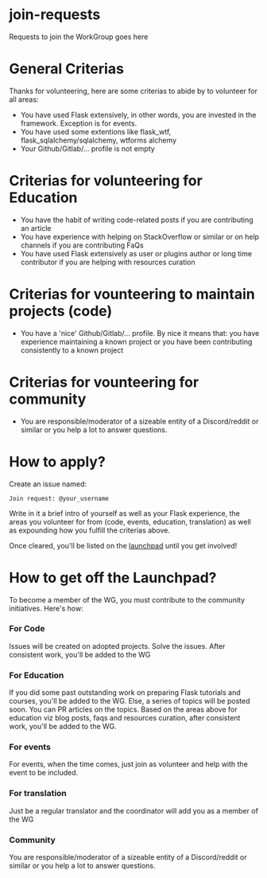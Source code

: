 # join-requests

Requests to join the WorkGroup goes here

# General Criterias

Thanks for volunteering, here are some criterias to abide by to volunteer for all areas:

- You have used Flask extensively, in other words, you are invested in the framework. Exception is for events.
- You have used some extentions like flask_wtf, flask_sqlalchemy/sqlalchemy, wtforms alchemy
- Your Github/Gitlab/... profile is not empty

# Criterias for volunteering for Education

- You have the habit of writing code-related posts if you are contributing an article
- You have experience with helping on StackOverflow or similar or on help channels if you are contributing FaQs
- You have used Flask extensively as user or plugins author or long time contributor if you are helping with resources curation

# Criterias for vounteering to maintain projects (code)

- You have a 'nice' Github/Gitlab/... profile. By nice it means that: you have experience maintaining a known project or you have been contributing consistently to a known project

# Criterias for vounteering for community

- You are responsible/moderator of a sizeable entity of a Discord/reddit or similar or you help a lot to answer questions.

# How to apply?

Create an issue named: 

`Join request: @your_username`

Write in it a brief intro of yourself as well as your Flask experience, the areas you volunteer for from (code, events, education, translation) as well as expounding how you fulfill the criterias above.

Once cleared, you'll be listed on the [launchpad](https://github.com/flaskcwg/join-requests/issues/1) until you get involved!

# How to get off the Launchpad?

To become a member of the WG, you must contribute to the community initiatives. Here's how:

### For Code

Issues will be created on adopted projects. Solve the issues. After consistent work, you'll be added to the WG

### For Education

If you did some past outstanding work on preparing Flask tutorials and courses, you'll be added to the WG. Else, a series of topics will be posted soon. You can PR articles on the topics. Based on the areas above for education viz blog posts, faqs and resources curation, after consistent work, you'll be added to the WG.

### For events

For events, when the time comes, just join as volunteer and help with the event to be included.

### For translation

Just be a regular translator and the coordinator will add you as a member of the WG

### Community

You are responsible/moderator of a sizeable entity of a Discord/reddit or similar or you help a lot to answer questions.
